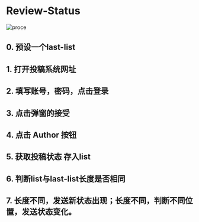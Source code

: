 # Review-Status
![proce](https://github.com/ZhangNieng/Review-Status/assets/62317833/3c94f438-5b55-4a28-8d79-a722bc3e1099)

## 0. 预设一个last-list
## 1. 打开投稿系统网址
## 2. 填写账号，密码，点击登录
## 3. 点击弹窗的接受
## 4. 点击 Author 按钮
## 5. 获取投稿状态 存入list
## 6. 判断list与last-list长度是否相同
## 7. 长度不同，发送新状态出现；长度不同，判断不同位置，发送状态变化。
